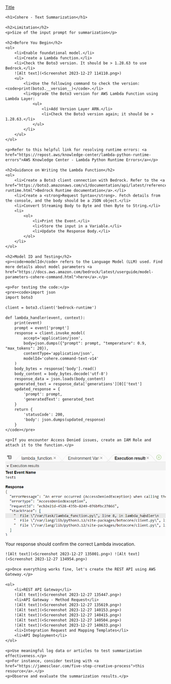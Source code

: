 [Title](../../../Desktop/bedrock-demo.drawio.pdf)

<head>
    <meta charset="UTF-8">
    <title>Cohere Text Summarization</title>
</head>

<body>

    <h1>Cohere - Text Summarization</h1>

    <h2>Limitation</h2>
    <p>Size of the input prompt for summarization</p>

    <h2>Before You Begin</h2>
    <ol>
        <li>Enable foundational model.</li>
        <li>Create a Lambda function.</li>
        <li>Check the Boto3 version. It should be > 1.28.63 to use Bedrock.</li>
        ![Alt text](<Screenshot 2023-12-27 114110.png>)
        <ul>
            <li>Use the following command to check the version: <code>print(boto3.__version__)</code>.</li>
            <li>Upgrade the Boto3 version for AWS Lambda Function using Lambda Layer:
                <ul>
                    <li>Add Version Layer ARN.</li>
                    <li>Check the Boto3 version again; it should be > 1.28.63.</li>
                </ul>
            </li>
        </ul>
    </ol>

    <p>Refer to this helpful link for resolving runtime errors: <a href="https://repost.aws/knowledge-center/lambda-python-runtime-errors">AWS Knowledge Center - Lambda Python Runtime Errors</a></p>

    <h2>Guidance on Writing the Lambda Function</h2>
    <ol>
        <li>Create a Boto3 client connection with Bedrock. Refer to the <a href="https://boto3.amazonaws.com/v1/documentation/api/latest/reference/services/bedrock-runtime.html">Bedrock Runtime documentation</a>.</li>
        <li>Create a <strong>Request Syntax</strong>. Fetch details from the console, and the body should be a JSON object.</li>
        <li>Convert Streaming Body to Byte and then Byte to String.</li>
        <li>
            <ol>
                <li>Print the Event.</li>
                <li>Store the input in a Variable.</li>
                <li>Update the Response Body.</li>
            </ol>
        </li>
    </ol>

    <h2>Model ID and Testing</h2>
    <p><code>modelId</code> refers to the Language Model (LLM) used. Find more details about model parameters <a href="https://docs.aws.amazon.com/bedrock/latest/userguide/model-parameters-cohere-command.html">here</a>.</p>

    <p>For testing the code:</p>
    <pre><code>import json
    import boto3

    client = boto3.client('bedrock-runtime')

    def lambda_handler(event, context):
        print(event)
        prompt = event['prompt']
        response = client.invoke_model(
            accept='application/json',
            body=json.dumps({"prompt": prompt, "temperature": 0.9, "max_tokens": 20}),
            contentType='application/json',
            modelId='cohere.command-text-v14'
        )
        body_bytes = response['body'].read()
        body_content = body_bytes.decode('utf-8')
        response_data = json.loads(body_content)
        generated_text = response_data['generations'][0]['text']
        updated_response = {
            'prompt': prompt,
            'generatedText': generated_text
        }
        return {
            'statusCode': 200,
            'body': json.dumps(updated_response)
        }
    </code></pre>

    <p>If you encounter Access Denied issues, create an IAM Role and attach it to the function.</p>
![Alt text](<Screenshot 2023-12-27 125403.png>)
    <p>Your response should confirm the correct Lambda invocation.</p>

    ![Alt text](<Screenshot 2023-12-27 135001.png>) ![Alt text](<Screenshot 2023-12-27 134954.png>)

    <p>Once everything works fine, let's create the REST API using AWS Gateway.</p>

    <ol>
        <li>REST API Gateway</li>
        ![Alt text](<Screenshot 2023-12-27 135447.png>)
        <li>API Gateway - Method Request</li>
        ![Alt text](<Screenshot 2023-12-27 135619.png>)
        ![Alt text](<Screenshot 2023-12-27 140153.png>)
        ![Alt text](<Screenshot 2023-12-27 140415.png>)
        ![Alt text](<Screenshot 2023-12-27 140504.png>)
        ![Alt text](<Screenshot 2023-12-27 140633.png>)
        <li>Integration Request and Mapping Templates</li>
        <li>API Deployment</li>
    </ol>

    <p>Use meaningful log data or articles to test summarization effectiveness.</p>
    <p>For instance, consider testing with <a href="https://jamesclear.com/five-step-creative-process">this resource</a>.</p>
    <p>Observe and evaluate the summarization results.</p>

</body>

</html>
